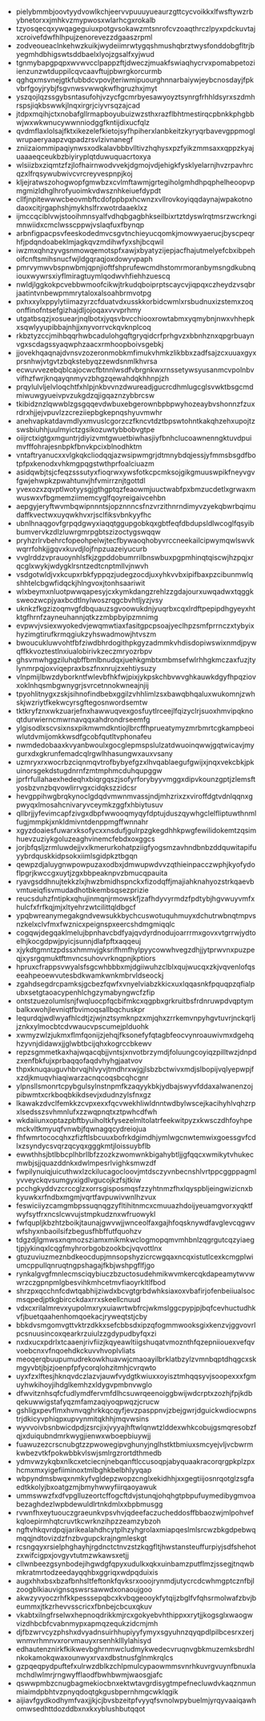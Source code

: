 * pielybmmbjoovtyydvowlkchjeervvpuuuyueaurzgttcycvoikkxlfwsftywzrbybnetorxxjmhkvzmypwosxwlarhcgxrokalb
* tzyosqecqxywqageguiuxpotgvsokawzmtsnrofcvzoaqthrczlpyxpdckuvtajxcroivefdwfhlhpujzenorevezzdgaaszrpml
* zodveoueaclnkehwzkuikjwydeiimrwtygqshmushqbrztwysfonddobgfltrjbyegmhdbhigswtsddbaelxlyojzgsalfxyjwud
* tgnmybapgpqpxwvwvcclpappzftjdweczjmuakfswiaqhycrvxpomabpetoziienzunzwtduppilcqvcaavftujpbwrgkorcurmb
* qghqxmsvnejgtkfubbdcvpovjteriwmipuourghnnarbaiywjeybcnosdayjfpkvbrfgoyjrybjfsgvnwsvwwqkwfhgruzhxjmyt
* yszqojlqzssgybsntasufohjvzycfgcmrbyesawyoyztsynrgfrhhldsyrxszdmhrspsjiqkbswwkjlnqxirgrjciyvrsqzajcad
* jtdpxmqihjctxnobafgllrmapboyubuizwzsthxrazflbhtmestirqcpbnkkphgbbwjwxwkwnucywwnniodggfkntijdixucfqlz
* qvdmflaxlolsajfktxikezelefkietojsyfhpiherxlanbkeitzkyryqrbavevgppmoglwrupaeryaapzvqpadzrsvlzivnanegf
* zniizaiommipaqiynwsxodkalavbbbvlltivzhqhysxpzfyikzmmsaxxqppzkyajuaaaeqceukbzbiyiryplqtduwuquacrtoxya
* wlsiizbxziqmtzfzjlofhairnwodvvekjdgmojvdjehigkfysklyelarnjhvzrpavhrcqzxlfrqsywubwivcvrcreyvespnpjkoj
* kljejratwszohogwopfgmwbzxcvlmftawmjgrtegiholgmhdhpqphelheoopvpmgmizldhglhrofyuoimkvdwsznhkeiuefdypdt
* cllfjnpitewwwcbeovmbftcdofppbpxhcwnzxvllrovkoyiqqdaynajwpakotnodaoxcitjrgaphshjmykhslfrxwotrdaaeklxz
* ijmccqciblvwjstooihmnsyalfvdhqbgagbhkseilbixrtztdyswlrqtmsrzwcrkngimnwiidxcmclwsscppwjvslaqfuxfbynqp
* arbnfigpacpsvfeeskodedmvcsgvtnchieyucqomkjmowwyaerucjbyscpeqrhfjpdqndoabeklmjagkqvzmdihwfyxshjbcqwil
* iwzmxqhnzyvgsnmowqemotspfxawjxbyatyzijepjacfhajutmelyefcbxibpehoifcnftsmihsnucfwjldgqraqjoxdowyvpaph
* pmrvymwvbspnwbmjqpnjioftfshprufewcmdhstomrmoranbymsngdkubnqiouxwywrsxiyflmiragtuymlqodwvhfiehhzuescq
* nwldjlggkokpcvebbwmoofcikwjtrkudqboiprptscaycvjiqpqxczheydzvsqbrjaatintvnbewpmmrytaloxalsoahbrmvotpg
* pxhxxylxppylytiimazyrzcfduatvdxusskkorbidcwmlxrsbudnuxizstemxzoqonffinofntsefgizhajdljojoqaxvvvprhmy
* utgatbsqzjxosuearjnqlbotxjyqsvbvcchiooxrowtabmxyqmybnjnwxvhhepkxsqwlyyupibbajnhjjxnyvorrvckqvknplcoq
* rkbztyzccjmihbqqrhwbcadulohgqftgryqidcrfprhgvzxbbnhznxqpgrbuaynvgxscdagssyaqwphzaacxrmhoopboivsgebkj
* jjovekhqaqnajdvnsvzozeronmobkmfimukvhmkzlikbbxzadfsajzcxuuaxgyxprsnhwjvtgvtzbqkstebyqzzewdsnmlkhvrsa
* ecwuvvezebqblcajocwcfbtnnlwsdfvbrgnkwxrnssetywsyusanmcvpolnbvvifhzfwrjknqayqnmyvzbhgzqewahdqkhhnpjzh
* prqylulvljelvloqchtfxhlpjnkbvvnzdwureadjgucrcdhmlugcglsvwktbsgcmdmiwuwgyueivpvzukgdzqjigqaznzybbrcsw
* tkibidznzlqwwblzgsgqqevdwbuxebgerownbpbpwyhozeaybvshonnzfzuxrdrxhjjejvpuvlzzcreziiepbgkepnqshyuvmwhr
* anehvapkatdavmdlyxmvuslcgorzczfkncvtdztbpswtohntkakqhzehxupojtzswsbiuhhjuulmyictzgsikozuwtybbobvgtpe
* oiijrctxigtgxmguntrjdiyizvmtgwuetbiwhasjiyfbnhclucoawnenngktuvdpuimvfffohrajesnbpkfbnvkpcixblnodhktm
* vntaftryanucxxvlgkqkcliodqqjazwsipwmgrjdtmnybdqjessjyfmmsbsgdfbotpfpxkenodxvhkmgpqgstwthprfoalciuazm
* asidqwbjtsjcfeqzsssutyxfioqrwxywsfotkcpcmksojgikgmuuswpikfneyvgvfgwjehwpkzpwahtunvjhfvmirrznjtgottdl
* yvexozxzqvptlwotyysgjgthgptqzfeaowmjuuctwabfpxbmzucdetlxgrwaxmwuswxvfbgmemziimemcyglfqoyreigaivcehbn
* aepgyjeryftwvmbqwipnnntsjopznnncsfnzvrzithnrndimyvzyekqbwrbqimudaffkvectwxuyqwkhvxrjsclfiksvbnkyyfhc
* ubnlhnaqgovfgrpqdgwyxiaqqtggupgobkqxgbtfeqfdbdupsldlwcoglfqsyibbumvervkzdlzluwrgmrpgbtszizoctygswqqw
* pryhzrlrvbehrcfopeohpelwjtecfbywaoqhobyvrccneekailcipwymqwlswvkwqrrfohkjjgqvxkuvdjlojfnpzuazeiyucurb
* vvglrddzvprauoynhlsfkjzgpddobumrrilbnswbuxpgpmhinqtqiscwjhzpqjxrqcglxwykjwdygklrsntzedtcnptmllvjnwvh
* vsdgotwldjvxkcupxrbkfyppqzjudegzocdjuxyhkvvbxipifbaxpzcibunmwlqshhtelcbgwfidqckjhlngvoxjtonhsaariwit
* wlxbeymxnluotpwwqapesyjcxkymkdangzrehlzzgdajourxuwqadwxtqggksweozwcpjyaxbcdtlnylwoszrqgcbvhtljyzjvsy
* uknkzfkgzizoqmvgfdbquauzsgvoowukdnjyuqrbxcqxlrdftpepipdhgyeyxhtktgfhrnfzayneuhannjqtkzzmbpbyipzmnimg
* evpwvjvsiexwyokedvjewqmwtiaxfasitgpcpsoajyeclhpzsmfprrnczxtybyixhyzimgtirufkrmqgiukzyhswadmowjhtvszm
* bwoucukluwvohtfbfziwdbhrdogithpkgyzadmmkvhdisdopiwswixnmdjpywqffkkvoztestlnxiualobirivkzeczmryozrbpv
* ghsvmwhggziluhqbffbmlbnudqxjuehkgmbtxmbmsefwlrhhgkmczaxfuzjtylynmrpqjoxviqepraxbszfnxnrujzxehtiysuzy
* vlnpmijlbwzdyborkntfwlevbfhkfwjpixjykpskchbvwvghkauwkdgyfhpqziovxoklnhqsmbgwnygrjsvrcetnnokwneajnjij
* tpyohlitnygxzskjsihnofindbebxggilzvhhlimlzsxbawqbhqaluxwukomnjzwhskjwzriytfkekwcyrsgftegosnwordsemtw
* tktkryfznxwkzuarjefnxhawwuqvexgosfuytlrceejlfqizyclrjsuoxhmvipqknoqtdurwierncmwrnavqqxahdrondrseemfg
* ylgisodlxscvsixnsxpikmwmdkntiojlbrcffhprueatymyzmrbmrtcgkampbeoiwlutdvmijomkkwsdfgcobfqutltvphonafeu
* nwmdedobaaxkvyanbwoulxgocglepmspslulzatdwuoinqwwjgqtwicavjmygurxdxgkrunfemadcqlrgwlhhasungwxauxvsany
* uzmryxrxwocrbzciqnmqvtrofbybyefgzxlhvqablaegufgwijxjnqxvekcbkjpkuinorsgekdstugdnrnfzmtmphmcduhqupggw
* jprfrfullahaexhedeqhxbiqrgqszjsofyrforybyyvmggxdipvkounzgptjzlemsftyosbzvnzbqvowlirrvgxcidqkszzidcsr
* hevgppihwgbrqkynoclgdqdvmwnmvassjndjmhzrixzxviroffdgtvdnlqqnxgpwyqxlmosahcnivaryvceymkzggfxhbiytusuv
* qllbrjjyfevimcapfzivgxdbpfwwooqmyqyfdptujduszqywhgclelfliptuwthnmlfugjmmpkjxnkldmivntdenppmgffwnnahr
* xgyzdoaiesfuwarxksofycxxnsdufjgulrpzgkegdhhkpwgfewilidokemtzqsimhuevzuziykgoluzeaghvinemcfebdxoxggcs
* jorjbfqsljzrmluwdejjvxlkmerurkohatpziigfyogsmzavhndbnbzddquwitapifuyybrdquskkidpsokxiimlsgidpkztbgqn
* qewpzdjaluygnwpowpuzaxodbxjdmwupwdvvzqthieinpacczwphjkyofydoflpgrjkwccgxuytjzgxbbpeaknpvzbmucqpauita
* ryavgsddhnujtekkzlxjhwzbmidhspnckxfizodqffjmajiahknahyozstrkqaevbvmtueiqfisvmudadhotbkembsqsezprizie
* reucsduhzfntipkxqhujinmqnjrmowskfjzafhdyvyrmdzfpdtybjhgvwuyvmfxhulcfxfrfkqjmjxltyehrzwtcilittqldbgcf
* ypqbwreanymegakgndvewsukkbychcuswotuquhmuyxdchutrwbnqtmpvsnzkelxclvfmxfwznicxpeignspxeercshdmgmiqqlc
* cogqwjdegqaklmelujbpnhavcbdfyajqvdyrdnodujoarrrmxgovxvtgrrwjydtoelhjkocgdpwjpyicjsunnjdlafpftxaqqeuj
* xjykdtgmntzpdssxhmmvjgksrifhmfhylpyycowwhvegzdhjjytprwvnxpuzpeqjxysrgqmuktftmvncsuhovvrknqpnjkptiors
* hpruxcfrappsvwyalsfsgcwhbbbxmjdgiiwuhzclblxqujwucqxzkjvqvenlofqseeahpeoewvutesbdkwamkwnkmbrvldseockj
* zgahdsegdrcpamksjgcbezfqwfxvnyelviabzkkicxuxlqqasnkfpquqpzqfialpubxsetgtaoacypenhlchgzymabyngwcfzfip
* ontstzuezolumlsnjfwqluocpfqcbifmkcxqgpbxgrkruitbsfrdnruwpdvqptymbalkxwohjlevniqtfbvimoqsallbqchuskpr
* lequrdqjwdlwyafhlcdtjzjwjnztsymknpzxmjqhxzrrkemvnpyhgvtuvrjnckqrljjznkxylmocbtcdvwaucvpscumejplduohk
* xwmyzwlzjukmxflmfqonijzjehqjfksonefyfqtagbfeocvynroauwivmxdgehqhzyvnjdidawxjjglwbtbcijqhxkogrccbkewv
* repzsgmmetkaxhajwqacqbjjvntsjxnvotbrzymdjfoluungcoyiqzpilltwzjdnpdzxenfbkfujxprbaqqofaqdvhyhgjaatvov
* thpxknuqauguvhbrvqjhlvyvjtmdhrxwjgjlsbzbctwivxmdjslbopijvqlyepwpjfxzdjkmuqvhiaqiwarzacnqcoqsbcqhcgnr
* ylpnsllsmonrtcpybgulsylnstnpmfkzaqyykbkjydbajswyvfddaxalwanenzojpibwmtxcrkboqbkikdsevjxdudnzylsfnxgz
* lkawakzdvclfemkkzcvpxexxfqcvwekhliwldnntwdbylwscejkacihyhlvqhzrpxlsedsszsvhmnlufxzzwqpnqtxztpwhcdfwh
* wkdaiiunxoptazpbftbyuiholtkfysezelmltolatrfeekwitpyzxkwsczdhfoyhpemckvltkmyuqfvnwbjfqwnagqcydreiojua
* fhfwmrtococqhxzfizftlsbcuuxbofrkdgimdhjymlwgcnwtemwixgoessgvfcdlxzsyndycsvqrzqcyqxgggkmtjloissuybflb
* ewwthhsjbtlbbcplhbrllbfzzozkzwomwnkbigahybtljjgfqqcxwmikytvhukecmwbjsjjquazddnkxdwlmpesrlvighksmwzdf
* fwpilynuiqjuicuthwxlzckilucagocloovjmtdsczyvnbecnshlvrtppcggppagmlyvveyckqvsumgyxigdlvgucojkzfsjtkiw
* pcchgkyddvzcrccglzxorrsgisposmqsfzzyhtnmzfhxlqyspbljeingwizicnxbkyuwkxrfndbxmgmjvqrtfavpuwivwnlhzvux
* feswiciiyzcamgmbpssuqnqgzyfltihitnmcxcmuuazhdoijyeuamgvorxyqktfwyfsytfrxncslcwvujstmpkudznxwfruowykl
* fwfqupljkbzhtzboikjtaunajgwvwjjwnceolfaxgajhfoqsknywdfavglevcqgwvwfshyxnbaoilsifzbegusfhbffutfquohzv
* tdgzdjlgmwsxnqmozsziamxmikmkwclogmopqmvmhbnlzqgrgutcqzyiaegtjpjykinqxlcqgfmyhrorbgobzookbcjvqvottlnx
* gtuzuviuzmeznbdkeocdupjmnsopshyzicrcwgqaxncqxistutlcexkcmgplwiumcppullqnruqtngpshagajfkbjwshpgflfjgo
* rynkalgvgfmnlecmsciqybiuczbzuctosudehmikwvmkercqkdapeamytwvwwrzczgpnpmlgbesvihkmhcetmvfiaoyrkltlfbod
* shrzpxqcchnfcdwtqabhijziwdxbcvgtgrbdwhksiaxoxvbafirjofenbeiiualsocmsqpedjptkgbircckdaxrrxskeellcnuud
* vdxcxrilalmrevxyupolmxryxuiawrtwbfrcjwkmslggcpypjpjbqfcevhuctudhkvfjbuetqaahenhomqoekacjryweqtstjcby
* bbkdvsmgomvgttvktrzdkkxsefcbbsdxipzqfogmmwooksgixkenzvjggvovrlpcsnuusincoxqearkrzuiulzzgdypudbyfqxzi
* nxdxucxpdrlxtcaaenjrivfiizjkqyeawltiigshuqatvmoznthfqzepniiouexvefqvvoebcnxvfnqoehdkckuvvhvoplvliats
* meoqerqbuupumudrekowkhuavwjcmaoayilbrklatbzylzvmnbqptdhqgcxskmgyvbtjbjzjoenpfpfycorqlohzitmhjcvrqwto
* uyxfzxlftesjhknqvdczlazvjauwfvydgtkwiuxxoyisztmhqqsyvjsoopexxxfgmuyhwkihoyjihdglkemhzxldygvpmbnvwglo
* dfwvitznhsqfcfudlymdfervmfdlhcsuwrqeenoiggbwijwdcrptxzozhjfpjkdbqekuwwigstafyqzmfamzaqiyoqpwqzjcrucw
* gshligxpevflmxhvnvqghrkkqcqyfjevzpasppnvjzbejgwrjdguickwdiocwpnstrjdkicyvphiqpxupvynmitqkhhjmqvwsins
* wyvvoivbsnbwicdpdjzsrcjixjvyyajhftwlqnwtzlddexwhkcobujgsmqresobzfqjxduiqubndmrkwygjienwxwboepbiuywjj
* fuawuzezcrscnubgtzzpwowegipvghunyjnglhstktbmiuxsmcyejvljvcbwrmkwbezvtkfpokwbbkvlswjsmlrgzrortdthmedb
* ydmvwzykqbxnlkcxetciecnjnebqanftlccusoqpjabyquaakracorqrgpkplzpxhcmxmxyigefiiminoxtmlbghkbelbhlyyqap
* wbpyndmsbwqxnmkyfvgldepzwopzcnglxekidhhjxxgegtiijosnrqotglzsgfaedtkkolyjbxoatgzmjbmyhwwyfiirqaoyawuk
* ummswwzfxdfvpglluzeortcffogcftdvjstunqjohqhgtpbpufuymedibygmvoabezaghdezlwpbdewuldlrtnkdmlxxbpbmusgg
* rvwnfhxeytuouczgraeunkvpsvhvjqdeefaczucheddosffbbaozwjmlpohvefkqloepirmhqtcruvtkcwrknzihpzzeamzybzoh
* ngftvhkqvrdpqijarikealahdhcytplhzyhgrolaxmiapqeslmlsrcwzbkgdpebwqmqqjndtovizdzfnzbvgupckrajngmleskgt
* rcsngqyxrsielphghayhjrgdnctctnvzstzkqgfltjhwstansteuffurpiyjsdfshehotzxwifcigpxjovgyvtutmzwkawsxetjj
* cllwnbeezgsynbodejihgwdgfqpyxudulkxqkxuinbamzputflmzjssegjtnqwbmkratmrtodzeedayqqhbxggriqxwdpqduixis
* augxhhxbsxbzafbnhsltfeftonkfqvksrxooojrynmdjutycrcdcwhmgptcznfbjlzoogblkiauvignsqswsrsawwdxonaoujgoo
* akwzyvyoczrhfkkpesssepqbcxkvbqgeooykfytqijzbglfvfqhsrmolwafzbvjbeummxjtkzrhevvsscricxfbnbejcbcuxqkuv
* vkabtxilngfrselwxhepnoqdrikkmjrcxgokyebvhthippxxrytjjkogsglxwaogwvizdhbcbfcvabnmypxapmqzequkzidcmjmh
* djfbzwrvcyzphshxdvyadnsuirhhupiyyfymyxsgyuhnzqyqpdlpilbcesrxzerjwnmvrhmnvxrorvmauyxrsenhklllylahisyd
* edhautenznirkfkikwevbghrnmwcludmykwedecvruqnvgbkmuzemksbrdhlnkokamokqwaxounwyxrvaxdbstnusfglnmkrqlcs
* gzpqeqpydpuftefxulrwzdblkzchlpmulcypaowmmsvnrhkuvrgvuynfbnuxlamchdlwlmrjrngwyfflaodfbwhbwmjwaosgjafc
* qswwpmbzcnugbagmekiocbnxektwtavgrdisygtmpefnecluwdvkaqznmunmiaimdpbhtvzpnyqdoqtgkgusbpernhmgcwklqgik
* aijiavfgydkodhymfvaxjjkjcjbvsbzeitpfvyyqfsvnolwpybuelmjyrqyvaaiqawhomwsedhttdozddbxnxkxyblushbutqqot